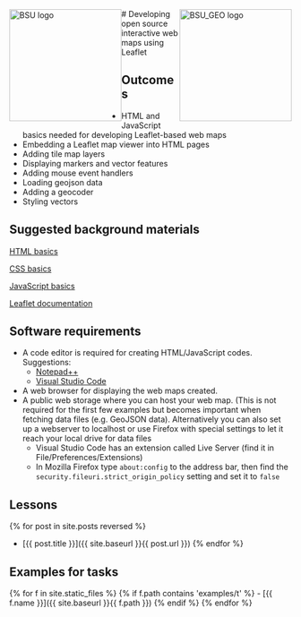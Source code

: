 <img alt="BSU logo" src="{{ site.baseurl }}/images/bsu_logo.png" style="float:left; height:200px" />
<img alt="BSU_GEO logo" src="{{ site.baseurl }}/images/bsu2023geoinf-thumb.png" style="float:right; height:200px" />
# Developing open source interactive web maps using Leaflet

## Outcomes
- HTML and JavaScript basics needed for developing Leaflet-based web maps
- Embedding a Leaflet map viewer into HTML pages
- Adding tile map layers
- Displaying markers and vector features
- Adding mouse event handlers
- Loading geojson data
- Adding a geocoder
- Styling vectors

## Suggested background materials
[HTML basics](https://www.w3schools.com/html/)

[CSS basics](https://www.w3schools.com/css/)

[JavaScript basics](https://www.w3schools.com/js/)

[Leaflet documentation](https://leafletjs.com/)

## Software requirements
- A code editor is required for creating HTML/JavaScript codes. Suggestions:
    - [Notepad++](https://notepad-plus-plus.org/)
    - [Visual Studio Code](https://code.visualstudio.com/)
- A web browser for displaying the web maps created.
- A public web storage where you can host your web map. (This is not required for the first few examples but becomes important when fetching data files (e.g. GeoJSON data). Alternatively you can also set up a webserver to localhost or use Firefox with special settings to let it reach your local drive for data files
    - Visual Studio Code has an extension called Live Server (find it in File/Preferences/Extensions)
    - In Mozilla Firefox type ```about:config``` to the address bar, then find the ```security.fileuri.strict_origin_policy``` setting and set it to ```false```

## Lessons
{% for post in site.posts reversed %}
 - [{{ post.title }}]({{ site.baseurl }}{{ post.url }})
{% endfor %}

## Examples for tasks
{% for f in site.static_files %}
{% if f.path contains 'examples/t' %} - [{{ f.name }}]({{ site.baseurl }}{{ f.path }})
{% endif %}
{% endfor %}

